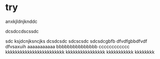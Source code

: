 # try
anxkjldnjknddc

dcsdccdscssdc

sdc
ksjdcnjksncjks
dcsdcsdc
sdcscsdc
sdcsdcgbfb
dfvdfgbbdfvdf
dfvsaxuih
aaaaaaaaaaa
bbbbbbbbbbbbbbb
cccccccccccc
kkkkkkkkkkkkkkkkkkkkkkkk
kkkkkkkkkkkkkkkk
kkkkkkkkkkk
kkkkkkkk
